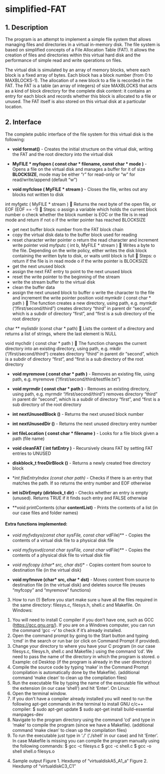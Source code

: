 # simplified-FAT
## 1. Description

The program is an attempt to implement a simple file system that allows managing files and directories in a virtual in-memory disk. The file system is based on simplified concepts of a File Allocation Table (FAT). It allows the creation of files and directories within this virtual hard disk and the performance of simple read and write operations on files.

The virtual disk is simulated by an array of memory blocks, where each block is a fixed array of bytes. Each block has a block number (from 0 to MAXBLOCKS-1). The allocation of a new block to a file is recorded in the FAT. The FAT is a table (an array of integers) of size MAXBLOCKS that acts as a kind of block directory for the complete disk content: it contains an entry for each block and records whether this block is allocated to a file or unused. The FAT itself is also stored on this virtual disk at a particular location.

## 2. Interface

The complete public interface of the file system for this virtual disk is the following:
* **void format()** - Creates the initial structure on the virtual disk, writing the FAT and the root directory into the virtual disk

* **MyFILE * myfopen ( const char * filename, const char * mode )** - Opens a file on the virtual disk and manages a buffer for it of size **BLOCKSIZE**, mode may be either “r” for read-only or “w” for read/write/append (default “w”)

* **void myfclose ( MyFILE * stream )** - Closes the file, writes out any blocks not written to disk

int myfgetc ( MyFILE * stream )
 Returns the next byte of the open file, or EOF (EOF == -1)
 Steps:
o assign a variable which holds the current block number
o check whether the block number is EOC or the file is in read mode
and return if not
o if the writer pointer has reached BLOCKSIZE
- get next buffer block number from the FAT block chain
- copy the virtual disk data to the buffer block used for
reading
- reset character writer pointer
o return the read character and increment write pointer
void myfputc ( int b, MyFILE * stream )
 Writes a byte to the file. Depending on the write policy, either writes the
disk block containing the written byte to disk, or waits until block is full
 Steps:
o return if the file is in read mode
o if the write pointer is BLOCKSIZE
- get the next unused block
- assign the next FAT entry to point to the next unused block
- reset the write pointer to the beginning of the stream
- write the stream buffer to the virtual disk
- clean the buffer data
- assign the next unused block to buffer
o write the character to the file and increment the write pointer
position
void mymkdir ( const char * path )
 The function creates a new directory, using path, e.g. mymkdir
(“/first/second/third”) creates directory “third” in parent dir “second”,
which is a subdir of directory “first”, and “first is a sub directory of the root
directory

char ** mylistdir (const char * path)
 Lists the content of a directory and returns a list of strings, where the last
element is NULL

void mychdir ( const char * path )
 The function changes the current directory into an existing directory,
using path, e.g. mkdir (“/first/second/third”) creates directory “third” in
parent dir “second”, which is a subdir of directory “first”, and “first is a sub
directory of the root directory

* **void myremove ( const char * path )** - Removes an existing file, using path, e.g. myremove
(“/first/second/third/testfile.txt”)

* **void myrmdir ( const char * path )** - Removes an existing directory, using path, e.g. myrmdir “/first/second/third”) removes directory “third” in parent dir “second”, which is a subdir of directory “first”, and “first is a sub directory of the root directory

* **int nextUnusedBlock ()** - Returns the next unused block number

* **int nextUnusedDir ()** - Returns the next unused directory entry number

* **int fileLocation ( const char * filename )** - Looks for a file block given a path (file name)

* **void cleanFAT ( int fatEntry )** - Recursively cleans FAT by setting FAT entries to UNUSED

* **diskblock_t freeDirBlock ()** -  Returns a newly created free directory block

* **int fileEntryIndex (const char *path)** - Checks if there is an entry that matches the path. If so returns the entry
number and EOF otherwise

* **int isDirEmpty (dirblock_t dir)** - Checks whether an entry is empty (unused). Returns TRUE if it finds such
entry and FALSE otherwise

* **void printContents (char **contentList)** - Prints the contents of a list (in our case files and folder names)

#### Extra functions implemented:

* **void myfvdsys(const char* sysFile, const char* vdFile)** - Copies the contents of a virtual disk file to a physical disk file

* **void myfsysvd(const char* sysFile, const char* vdFile)** - Copies the contents of a physical disk file to virtual disk file

* **void myfcopy (char\* src, char* dst)** - Copies content from source to destination file (in the virtual disk)

* **void myfmove (char\* src, char * dst)** - Moves content from source to destination file (in the virtual disk) and
deletes source file (reuses “myfcopy” and “myremove” functions)

3. How to run
(!) Before you start make sure u have all the files required in the same directory:
filesys.c, filesys.h, shell.c and Makefile.
On Windows:
1) You will need to install C compiler if you don’t have one, such as GCC
(https://gcc.gnu.org/). If you are on a Windows computer, you can run the
command ‘gcc -v’ to check if it’s already installed.
2) Open the command prompt by going to the Start button and typing ‘cmd'
in the search or run bar (or click on Command Prompt if provided).
3) Change your directory to where you have your C program (in our case
filesys.c, filesys.h, shell.c and Makefile.) using the command ‘cd’. We
need to pass the name of the directory in which the program is stored.
o Example: cd Desktop (if the program is already in the user
directory)
4) Compile the source code by typing ‘make’ in the Command Prompt
(compilation is automatically done by the Makefile). (additional
command ‘make clean’ to clean up the compilation files)
5) Run the executable file by typing the name of the executable file without
the extension (in our case ‘shell’) and hit ‘Enter’.
On Linux:
1) Open the terminal window.
2) If you don’t have a compiler already installed you will need to run the
following apt-get commands in the terminal to install GNU c/c++ compiler:
$ sudo apt-get update
$ sudo apt-get install build-essential manpages-dev
3) Navigate to the program directory using the command ‘cd’ and type in
‘make' to compile the program (since we have a Makefile). (additional
command ‘make clean’ to clean up the compilation files)
4) To run the executable just type in ‘./<name of file>’ (‘./shell’ in our case)
and hit ‘Enter’.
In case Makefile is missing you can compile the program manually using the
following commands:
$ gcc -c filesys.c
$ gcc -c shell.c
$ gcc -o shell shell.o filesys.o
4. Sample output
Figure 1. Hexdump of “virtualdiskA5_A1_a“
Figure 2. Hexdump of “virtualdiskC3_C1”
